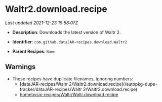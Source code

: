 # Waltr2.download.recipe

_Last updated 2021-12-23 19:58:07Z_

- **Description**: Downloads the latest version of Waltr 2.

- **Identifier**: `com.github.dataJAR-recipes.download.Waltr2`

- **Parent Recipes**: `None`

## Warnings

- These recipes have duplicate filenames, ignoring numbers:
    - [dataJAR-recipes/Waltr 2/Waltr2.download.recipe](/autopkg-dupe-tracker/dataJAR-recipes/Waltr 2/Waltr2.download.recipe)
    - [homebysix-recipes/Waltr/Waltr.download.recipe](/autopkg-dupe-tracker/homebysix-recipes/Waltr/Waltr.download.recipe)